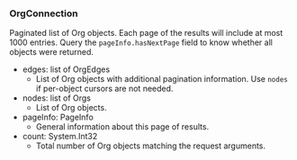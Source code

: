 ### OrgConnection
Paginated list of Org objects. Each page of the results will include at most 1000 entries. Query the `pageInfo.hasNextPage` field to know whether all objects were returned.

- edges: list of OrgEdges
  - List of Org objects with additional pagination information. Use `nodes` if per-object cursors are not needed.
- nodes: list of Orgs
  - List of Org objects.
- pageInfo: PageInfo
  - General information about this page of results.
- count: System.Int32
  - Total number of Org objects matching the request arguments.
